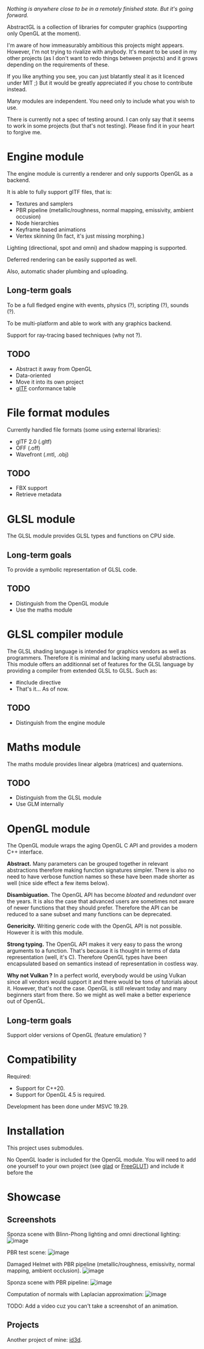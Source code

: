 *Nothing is anywhere close to be in a remotely finished state. But it's going forward.*

AbstractGL is a collection of libraries for computer graphics (supporting only OpenGL at the moment).

I'm aware of how immeasurably ambitious this projects might appears.
However, I'm not trying to rivalize with anybody.
It's meant to be used in my other projects (as I don't want to redo things between projects) and it grows depending on the requirements of these.

If you like anything you see, you can just blatantly steal it as it licenced under MIT ;)
But it would be greatly appreciated if you chose to contribute instead.

Many modules are independent.
You need only to include what you wish to use.

There is currently not a spec of testing around.
I can only say that it seems to work in some projects (but that's not testing).
Please find it in your heart to forgive me.

# Engine module

The engine module is currently a renderer and only supports OpenGL as a backend.

It is able to fully support glTF files, that is:
- Textures and samplers
- PBR pipeline (metallic/roughness, normal mapping, emissivity, ambient occusion)
- Node hierarchies
- Keyframe based animations
- Vertex skinning
(In fact, it's just missing morphing.)

Lighting (directional, spot and omni) and shadow mapping is supported.

Deferred rendering can be easily supported as well.

Also, automatic shader plumbing and uploading.

## Long-term goals

To be a full fledged engine with events, physics (?), scripting (?), sounds (?).

To be multi-platform and able to work with any graphics backend.

Support for ray-tracing based techniques (why not ?).

## TODO

- Abstract it away from OpenGL
- Data-oriented
- Move it into its own project
- [glTF](https://github.com/KhronosGroup/glTF-Sample-Models) conformance table

# File format modules

Currently handled file formats (some using external libraries):
- glTF 2.0  (.gltf)
- OFF (.off)
- Wavefront (.mtl, .obj)

## TODO

- FBX support
- Retrieve metadata

# GLSL module

The GLSL module provides GLSL types and functions on CPU side.

## Long-term goals

To provide a symbolic representation of GLSL code.

## TODO

- Distinguish from the OpenGL module
- Use the maths module

# GLSL compiler module

The GLSL shading language is intended for graphics vendors as well as programmers.
Therefore it is minimal and lacking many useful abstractions.
This module offers an additionnal set of features for the GLSL language by providing a compiler from extended GLSL to GLSL.
Such as:
- #include directive
- That's it... As of now.

## TODO

- Distinguish from the engine module

# Maths module

The maths module provides linear algebra (matrices) and quaternions.

## TODO

- Distinguish from the GLSL module
- Use GLM internally

# OpenGL module

The OpenGL module wraps the aging OpenGL C API and provides a modern C++ interface.

**Abstract.**
Many parameters can be grouped together in relevant abstractions therefore making function signatures simpler.
There is also no need to have verbose function names so these have been made shorter as well (nice side effect a few items below).

**Disambiguation.**
The OpenGL API has become *bloated* and *redundant* over the years.
It is also the case that advanced users are sometimes not aware of newer functions that they should prefer.
Therefore the API can be reduced to a sane subset and many functions can be deprecated.

**Genericity.**
Writing generic code with the OpenGL API is not possible.
However it is with this module.

**Strong typing.**
The OpenGL API makes it very easy to pass the wrong arguments to a function.
That's because it is thought in terms of data representation (well, it's C).
Therefore OpenGL types have been encapsulated based on semantics instead of representation in costless way.

**Why not Vulkan ?** 
In a perfect world, everybody would be using Vulkan since all vendors would support it and there would be tons of tutorials about it.
However, that's not the case.
OpenGL is still relevant today and many beginners start from there.
So we might as well make a better experience out of OpenGL.

## Long-term goals

Support older versions of OpenGL (feature emulation) ?

# Compatibility

Required:
- Support for C++20.
- Support for OpenGL 4.5 is required.

Development has been done under MSVC 19.29.

# Installation

This project uses submodules.

No OpenGL loader is included for the OpenGL module.
You will need to add one yourself to your own project (see [glad](https://github.com/Dav1dde/glad) or [FreeGLUT](http://freeglut.sourceforge.net/)) and include it before the  

# Showcase

## Screenshots

Sponza scene with Blinn-Phong lighting and omni directional lighting:
![image](https://user-images.githubusercontent.com/84744335/134546040-b61752c6-8218-4554-b255-b26bd9249f5d.png)

PBR test scene:
![image](https://user-images.githubusercontent.com/84744335/134546239-ae93ddfa-c602-4a05-ad89-de2cb3a2f13c.png)

Damaged Helmet with PBR pipeline (metallic/roughness, emissivity, normal mapping, ambient occlusion).
![image](https://user-images.githubusercontent.com/84744335/134546119-9f0657eb-e93d-43c1-8912-9494c8bf6290.png)

Sponza scene with PBR pipeline:
![image](https://user-images.githubusercontent.com/84744335/134546077-153f1510-33e1-4e7c-92be-184b5bd985c0.png)

Computation of normals with Laplacian approximation:
![image](https://user-images.githubusercontent.com/84744335/134546328-603c2189-b8da-46e1-912c-5d2af42a5033.png)

TODO: Add a video cuz you can't take a screenshot of an animation.

## Projects

Another project of mine: [id3d](https://github.com/the-last-willy/id3d).
